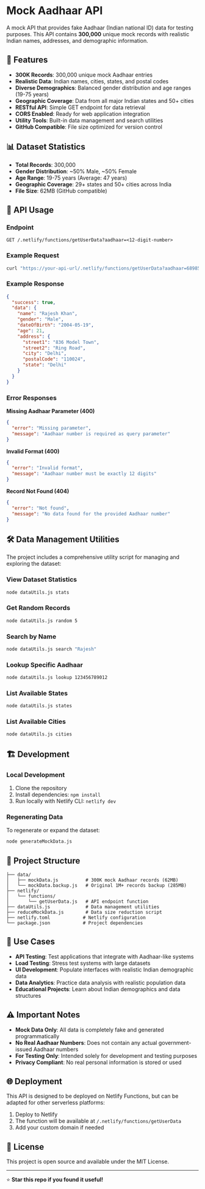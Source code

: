 # Mock Aadhaar API

A mock API that provides fake Aadhaar (Indian national ID) data for testing purposes. This API contains **300,000** unique mock records with realistic Indian names, addresses, and demographic information.

## 🌟 Features

- **300K Records**: 300,000 unique mock Aadhaar entries
- **Realistic Data**: Indian names, cities, states, and postal codes
- **Diverse Demographics**: Balanced gender distribution and age ranges (19-75 years)
- **Geographic Coverage**: Data from all major Indian states and 50+ cities
- **RESTful API**: Simple GET endpoint for data retrieval
- **CORS Enabled**: Ready for web application integration
- **Utility Tools**: Built-in data management and search utilities
- **GitHub Compatible**: File size optimized for version control

## 📊 Dataset Statistics

- **Total Records**: 300,000
- **Gender Distribution**: ~50% Male, ~50% Female
- **Age Range**: 19-75 years (Average: 47 years)
- **Geographic Coverage**: 29+ states and 50+ cities across India
- **File Size**: 62MB (GitHub compatible)

## 🚀 API Usage

### Endpoint
```
GET /.netlify/functions/getUserData?aadhaar=<12-digit-number>
```

### Example Request
```bash
curl "https://your-api-url/.netlify/functions/getUserData?aadhaar=689852462784"
```

### Example Response
```json
{
  "success": true,
  "data": {
    "name": "Rajesh Khan",
    "gender": "Male",
    "dateOfBirth": "2004-05-19",
    "age": 21,
    "address": {
      "street1": "836 Model Town",
      "street2": "Ring Road",
      "city": "Delhi",
      "postalCode": "110024",
      "state": "Delhi"
    }
  }
}
```

### Error Responses

**Missing Aadhaar Parameter (400)**
```json
{
  "error": "Missing parameter",
  "message": "Aadhaar number is required as query parameter"
}
```

**Invalid Format (400)**
```json
{
  "error": "Invalid format",
  "message": "Aadhaar number must be exactly 12 digits"
}
```

**Record Not Found (404)**
```json
{
  "error": "Not found",
  "message": "No data found for the provided Aadhaar number"
}
```

## 🛠️ Data Management Utilities

The project includes a comprehensive utility script for managing and exploring the dataset:

### View Dataset Statistics
```bash
node dataUtils.js stats
```

### Get Random Records
```bash
node dataUtils.js random 5
```

### Search by Name
```bash
node dataUtils.js search "Rajesh"
```

### Lookup Specific Aadhaar
```bash
node dataUtils.js lookup 123456789012
```

### List Available States
```bash
node dataUtils.js states
```

### List Available Cities
```bash
node dataUtils.js cities
```

## 🏗️ Development

### Local Development
1. Clone the repository
2. Install dependencies: `npm install`
3. Run locally with Netlify CLI: `netlify dev`

### Regenerating Data
To regenerate or expand the dataset:
```bash
node generateMockData.js
```

## 📁 Project Structure

```
├── data/
│   ├── mockData.js          # 300K mock Aadhaar records (62MB)
│   └── mockData.backup.js   # Original 1M+ records backup (285MB)
├── netlify/
│   └── functions/
│       └── getUserData.js   # API endpoint function
├── dataUtils.js             # Data management utilities
├── reduceMockData.js        # Data size reduction script
├── netlify.toml            # Netlify configuration
└── package.json            # Project dependencies
```

## 🎯 Use Cases

- **API Testing**: Test applications that integrate with Aadhaar-like systems
- **Load Testing**: Stress test systems with large datasets
- **UI Development**: Populate interfaces with realistic Indian demographic data
- **Data Analytics**: Practice data analysis with realistic population data
- **Educational Projects**: Learn about Indian demographics and data structures

## ⚠️ Important Notes

- **Mock Data Only**: All data is completely fake and generated programmatically
- **No Real Aadhaar Numbers**: Does not contain any actual government-issued Aadhaar numbers
- **For Testing Only**: Intended solely for development and testing purposes
- **Privacy Compliant**: No real personal information is stored or used

## 🌐 Deployment

This API is designed to be deployed on Netlify Functions, but can be adapted for other serverless platforms:

1. Deploy to Netlify
2. The function will be available at `/.netlify/functions/getUserData`
3. Add your custom domain if needed

## 📝 License

This project is open source and available under the MIT License.

---

⭐ **Star this repo if you found it useful!**
